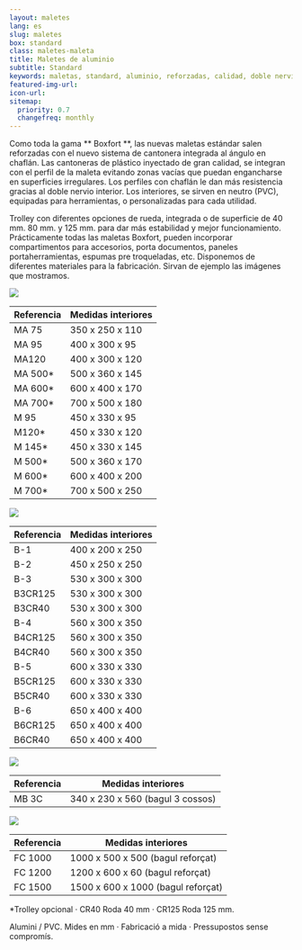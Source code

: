 ```yaml
---
layout: maletes
lang: es
slug: maletes
box: standard
class: maletes-maleta
title: Maletes de aluminio
subtitle: Standard
keywords: maletas, standard, aluminio, reforzadas, calidad, doble nervio, rueda, trolley
featured-img-url:
icon-url: 
sitemap:
  priority: 0.7
  changefreq: monthly
---
```


Como toda la gama ** Boxfort **, las nuevas maletas estándar salen reforzadas con el nuevo sistema de cantonera integrada al ángulo en chaflán. Las cantoneras de plástico inyectado de gran calidad, se integran con el perfil de la maleta evitando zonas vacías que puedan engancharse en superficies irregulares. Los perfiles con chaflán le dan más resistencia gracias al doble nervio interior. Los interiores, se sirven en neutro (PVC), equipadas para herramientas, o personalizadas para cada utilidad.

Trolley con diferentes opciones de rueda, integrada o de superficie de 40 mm. 80 mm. y 125 mm. para dar más estabilidad y mejor funcionamiento.
Prácticamente todas las maletas Boxfort, pueden incorporar compartimentos para accesorios, porta documentos, paneles portaherramientas, espumas pre troqueladas, etc. Disponemos de diferentes materiales para la fabricación. Sirvan de ejemplo las imágenes que mostramos.

<p class="text-center"><img src="{{ site.base_url }}/assets/img/01-thumbnail-box-fort-maletes-alumini-standard-ma-75.jpg"></p>

Referencia | Medidas interiores
--- | ---
MA 75	| 350 x 250 x 110		
MA 95	| 400 x 300 x 95		
MA120	| 400 x 300 x 120		
MA 500*	| 500 x 360 x 145		
MA 600*	| 600 x 400 x 170		
MA 700*	| 700 x 500 x 180
M 95	| 450 x 330 x 95
M120*	| 450 x 330 x 120
M 145*	| 450 x 330 x 145
M 500*	| 500 x 360 x 170
M 600*	| 600 x 400 x 200
M 700*	| 700 x 500 x 250

<p class="text-center"><img src="{{ site.base_url }}/assets/img/01-thumbnail-box-fort-maletes-alumini-standard-b-1.jpg"></p>

Referencia | Medidas interiores
--- | ---
B-1	| 400 x 200 x 250
B-2	| 450 x 250 x 250
B-3	| 530 x 300 x 300
B3CR125	| 530 x 300 x 300
B3CR40 | 530 x 300 x 300
B-4	| 560 x 300 x 350
B4CR125 | 560 x 300 x 350
B4CR40	| 560 x 300 x 350
B-5	| 600 x 330 x 330
B5CR125	| 600 x 330 x 330
B5CR40	| 600 x 330 x 330
B-6	| 650 x 400 x 400
B6CR125	| 650 x 400 x 400
B6CR40	| 650 x 400 x 400

<p class="text-center"><img src="{{ site.base_url }}/assets/img/01-thumbnail-box-fort-maletes-alumini-standard-mb-3-c.jpg"></p>

Referencia | Medidas interiores
--- | ---
MB 3C | 340 x 230 x 560 (bagul 3 cossos)

<p class="text-center"><img src="{{ site.base_url }}/assets/img/01-thumbnail-box-fort-maletes-alumini-standard-fc-1000.jpg"></p>

Referencia | Medidas interiores
--- | ---
FC 1000	| 1000 x 500 x 500 (bagul reforçat)
FC 1200	| 1200 x 600 x 60 (bagul reforçat)
FC 1500	| 1500 x 600 x 1000 (bagul reforçat)

*Trolley opcional · CR40 Roda 40 mm · CR125 Roda 125 mm.

Alumini / PVC. Mides en mm · Fabricació a mida · Pressupostos sense compromís.